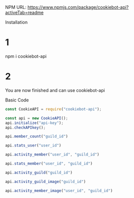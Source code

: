 NPM URL: https://www.npmjs.com/package/cookiebot-api?activeTab=readme

Installation

# 1

npm i cookiebot-api

# 2 

You are now finished and can use cookiebot-api

Basic Code

```javascript
const CookieAPI = require("cookiebot-api");

const api = new CookieAPI();
api.initialize("api-key");
api.checkAPIkey();

api.member_count("guild_id")

api.stats_user("user_id")

api.activity_member("user_id", "guild_id")

api.stats_member("user_id", "guild_id")

api.activity_guild("guild_id")

api.activity_guild_image("guild_id")

api.activity_member_image("user_id", "guild_id")
